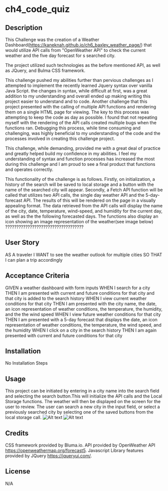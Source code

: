 # ch4_code_quiz

## Description

This Challenge was the creation of a Weather Dashboard(https://kaneknah.github.io/ch6_baxley_weather_page/) that would utilize API calls from "OpenWeather API" to check the current weather and the five day forecast for s searched city.

The project utilized such technologies as the before mentioned API, as well as JQuery, and Bulma CSS framework.

This challenge pushed my abilities further than pervious challenges as I attempted to implement the recently learned Jquery syntax over vanilla Java Script. the changes in syntax, while difficult at first, was a great addition to my understanding and overall ended up making writing this project easier to understand and to code. Another challenge that this project presented with the calling of multiple API functions and rendering them on a single HTML page for viewing. The key to this process was attempting to keep the code as day as possible. I found that not repeating myself with the rendering of the API calls created multiple bugs when the functions ran. Debugging this process, while time consuming and challenging, was highly beneficial to my understanding of the code and the processes involved in creating this challenge project.

This challenge, while demanding, provided me with a great deal of practice and greatly helped build my confidence in my abilities. I feel my understanding of syntax and function processes has increased the most during this challenge and I am proud to see a final product that functions and operates correctly.

This functionality of the challenge is as follows. Firstly, on initialization, a history of the search will be saved to local storage and a button with the name of the searched city will appear. Secondly, a Fetch API function will be called that utilizes two API calls, the single day weather API and the 5-day-forecast API. The results of this will be rendered on the page in a visually appealing format. The data retrieved from the API calls will display the name of the city, date, temperature, wind-speed, and humidity for the current day, as well as the the following forecasted days. The functions also display an icon showing an image representation of the weather(see image below)
???????????????????????????????????

## User Story

AS A traveler
I WANT to see the weather outlook for multiple cities
SO THAT I can plan a trip accordingly

## Acceptance Criteria

GIVEN a weather dashboard with form inputs
WHEN I search for a city
THEN I am presented with current and future conditions for that city and that city is added to the search history
WHEN I view current weather conditions for that city
THEN I am presented with the city name, the date, an icon representation of weather conditions,
the temperature, the humidity, and the the wind speed
WHEN I view future weather conditions for that city
THEN I am presented with a 5-day forecast that displays the date,
an icon representation of weather conditions, the temperature,
the wind speed, and the humidity
WHEN I click on a city in the search history
THEN I am again presented with current and future conditions for that city

## Installation

No Installation Steps

## Usage

This project can be initiated by entering in a city name into the search field and selecting the search button.This will initialize the API calls and the Local Storage functions. The weather will then be displayed on the screen for the user to review. The user can search a new city in the input field, or select a previously searched city by selecting one of the saved buttons from the local storage call.
![Alt text](assets/images/Coctail%20Recipe%20Generator%20image%200.jpg)
![Alt text](assets/images/Coctail%20Recipe%20Generator%20image%201.jpg)

## Credits

CSS framework provided by Bluma.io.
API provided by OpenWeather API https://openweathermap.org/forecast5.
Javascript Library features provided by JQuery https://jqueryui.com/.

## License

N/A
